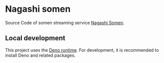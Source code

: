 # Nagashi somen

Source Code of somen streaming service [Nagashi Somen](https://nagashi-so.men).

## Local development

This project uses the [Deno runtime](https://deno.com). For development, it is recommended to install Deno and related packages.
